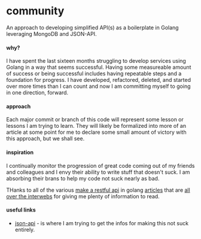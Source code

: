 community
===
An approach to developing simplified API(s) as a boilerplate in Golang leveraging MongoDB and JSON-API.

#### why?
I have spent the last sixteen months struggling to develop services using Golang in a way that seems successful.  Having some measureable amount of success or being successful includes having repeatable steps and a foundation for progress.  I have developed, refactored, deleted, and started over more times than I can count and now I am committing myself to going in one direction, forward.

#### approach
Each major commit or branch of this code will represent some lesson or lessons I am trying to learn.  They will likely be formalized into more of an article at some point for me to declare some small amount of victory with this approach, but we shall see.

#### inspiration
I continually monitor the progression of great code coming out of my friends and colleagues and I envy their ability to write stuff that doesn't suck.  I am absorbing their brans to help my code not suck nearly as bad.

THanks to all of the various [make a restful api](https://thenewstack.io/make-a-restful-json-api-go/) in golang [articles](https://github.com/ant0ine/go-json-rest) that are [all over the interwebs](https://www.nicolasmerouze.com/how-to-render-json-api-golang-mongodb/) for giving me plenty of information to read.

#### useful links

* [json-api](http://jsonapi.org/) - is where I am trying to get the infos for making this not suck entirely.
